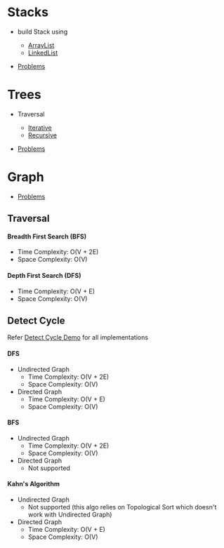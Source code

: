 # Stacks

- build Stack using
  - [ArrayList](https://github.com/mslalith/dsa/blob/main/stacks/impl/StackUsingArrayList.java)
  - [LinkedList](https://github.com/mslalith/dsa/blob/main/stacks/impl/StackUsingLinkedList.java)

- [Problems](/src/main/kotlin/dev/mslalith/stacks/problems)



# Trees

- Traversal
    - [Iterative](https://github.com/mslalith/dsa/blob/main/trees/traversal/IterativeTreeTraversal.java)
    - [Recursive](https://github.com/mslalith/dsa/blob/main/trees/traversal/RecursiveTreeTraversal.java)

- [Problems](/src/main/kotlin/dev/mslalith/trees/problems)



# Graph

- [Problems](/src/main/kotlin/dev/mslalith/graph/problems)


## Traversal

#### Breadth First Search (BFS)
  - Time Complexity: O(V + 2E)
  - Space Complexity: O(V)

#### Depth First Search (DFS)
  - Time Complexity: O(V + E)
  - Space Complexity: O(V)


## Detect Cycle

Refer [Detect Cycle Demo](/src/main/kotlin/dev/mslalith/graph/demo/DetectCycleDemo.kt) for all implementations

#### DFS
  - Undirected Graph
    - Time Complexity: O(V + 2E)
    - Space Complexity: O(V)
  - Directed Graph
    - Time Complexity: O(V + E)
    - Space Complexity: O(V)


#### BFS
  - Undirected Graph
    - Time Complexity: O(V + 2E)
    - Space Complexity: O(V)
  - Directed Graph
    - Not supported


#### Kahn's Algorithm
  - Undirected Graph
    - Not supported (this algo relies on Topological Sort which doesn't work with Undirected Graph)
  - Directed Graph
    - Time Complexity: O(V + E)
    - Space Complexity: O(V)
